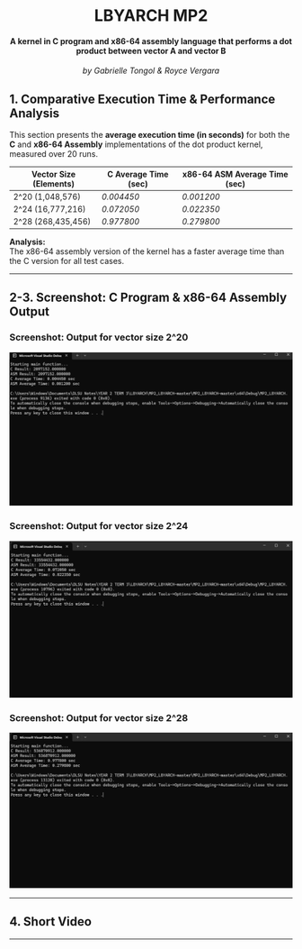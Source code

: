 <h1 align = "center"> <b> LBYARCH MP2 </b> </h1>
<h4 align = "center"> A kernel in C program and x86-64 assembly language that performs a dot product between vector A and vector B </h4>
<p align = "center"> <i> by Gabrielle Tongol & Royce Vergara </i> </p>

## 1. Comparative Execution Time & Performance Analysis

This section presents the **average execution time (in seconds)** for both the **C** and **x86-64 Assembly** implementations of the dot product kernel, measured over 20 runs.

| Vector Size (Elements)   | C Average Time (sec) | x86-64 ASM Average Time (sec)  |
|--------------------------|----------------------|--------------------------------|
| 2^20 (1,048,576)         | *0.004450*           | *0.001200*                     |
| 2^24 (16,777,216)        | *0.072050*           | *0.022350*                     |
| 2^28 (268,435,456)       | *0.977800*           | *0.279800*                     |

**Analysis:**  
The x86-64 assembly version of the kernel has a faster average time than the C version for all test cases.

---

## 2-3. Screenshot: C Program & x86-64 Assembly Output

### Screenshot: Output for vector size 2^20
![Output1](./Output1.png)

### Screenshot: Output for vector size 2^24
![Output2](./Output2.png)

### Screenshot: Output for vector size 2^28
![Output3](./Output3.png)

---

## 4. Short Video


---
